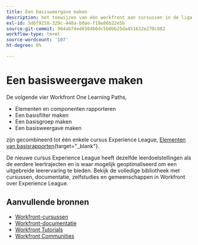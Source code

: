 ```yaml
---
title: Een basisweergave maken
description: het toewijzen van één werkfront aan cursussen in de liga
exl-id: 5d6f9258-329c-448a-b0ae-f18e86b22e5b
source-git-commit: 904ab74ed838466dc5b0bb25da451632e270c882
workflow-type: tm+mt
source-wordcount: '107'
ht-degree: 0%

---
```


# Een basisweergave maken

De volgende vier Workfront One Learning Paths,

* Elementen en componenten rapporteren
* Een basisfilter maken
* Een basisgroep maken
* Een basisweergave maken

zijn gecombineerd tot één enkele cursus Experience League, [Elementen van basisrapporten](https://experienceleague.adobe.com/?recommended=Workfront-U-1-2022.1.reporting){target="_blank"}.

De nieuwe cursus Experience League heeft dezelfde leerdoelstellingen als de eerdere leertrajecten en is waar mogelijk geoptimaliseerd om een uitgebreide leerervaring te bieden.  Bekijk de volledige bibliotheek met cursussen, documentatie, zelfstudies en gemeenschappen in Workfront over Experience League.

## Aanvullende bronnen

* [Workfront-cursussen](https://experienceleague.adobe.com/?lang=en&amp;Solution=Workfront#courses)
* [Workfront-documentatie](https://experienceleague.adobe.com/docs/workfront.html)
* [Workfront Tutorials](https://experienceleague.adobe.com/docs/workfront-learn/tutorials-workfront/home.html)
* [Workfront Communities](https://experienceleaguecommunities.adobe.com/t5/workfront/ct-p/workfront)
